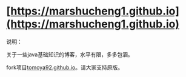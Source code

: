 # [https://marshucheng1.github.io](https://marshucheng1.github.io)


说明：

关于一些java基础知识的博客，水平有限，多多包涵。

fork项目[tomoya92.github.io](https://github.com/tomoya92/tomoya92.github.io)。请大家支持原版。

